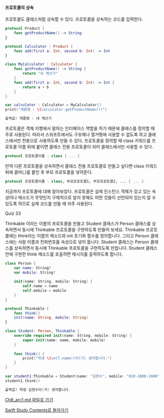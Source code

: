 #### 프로토콜의 상속

프로토콜도 클래스처럼 상속할 수 있다. 프로토콜을 상속하는 코드를 입력한다.
```swift
protocol Product {
    func getProductName() -> String
}

protocol Calculator : Product {
    func add(first a: Int, second b: Int) -> Int
}

class MyCalculator : Calculator {
    func getProductName() -> String {
        return "내 계산기"
    }
    func add(first a: Int, second b: Int) -> Int {
        return a + b
    }
}

var calculator : Calculator = MyCalculator()
print("제품명 : \(calculator.getProductName())")

출력값) 제품명 : 내 계산기
```
프로토콜은 객체 지향에서 말하는 인터페이스 역할을 하기 때문에 클래스를 정의할 때 주로 사용된다.
따라서 스위프트에서도 구조체나 열거형에 사용할 수 없도록 하고 클래스에서만 전용으로 사용하도록 만들 수 있다.
프로토콜을 정의할 때 class 키워드를 프로토콜 이름 뒤에 붙이면 클래스 전용 프로토콜이 되어 클래스에서만 사용할 수 있다.
```swift
protocol 프로토콜이름 : class { ... }
```
만약 다른 프로토콜을 상속하면서 클래스 전용 프로토콜로 만들고 싶다면 class 키워드 뒤에 콤마(,)를 붙인 후 부모 프로토콜을 넣어준다.
```swift
protocol 프로토콜이름 : class, 부모프로토콜1, 부모프로토콜2, ... { ... }
```
지금까지 프로토콜에 대해 알아보았다. 프로토콜은 실제 인스턴스 객체가 갖고 있는 속성이나 메소드가 무엇인지 구체적으로 알지 못해도 어떤 것들이 선언되어 있는지 알 수 있도록 하므로 실제 코드를 만들 때 자주 사용된다.

Quiz 33

Thinkable 이라는 이름의 프로토콜을 만들고 Student 클래스가 Person 클래스를 상속하면서 동시에 Thinkable 프로토콜을 구현하도록 만들어 보세요.
Thinkable 프로토콜에는 think라는 이름의 메소드와 init 초기화 함수를 정의합니다. 그리고 Person 클래스에는 사람 이름과 전화번호를 속성으로 넣어 둡니다.
Student 클래스는 Person 클래스를 상속하면서 동시에 Thinkable 프로토콜을 구현하도록 만듭니다. Student 클래스 안에 구현한 think 메소드를 호출하면 메시지를 출력하도록 합니다.
```swift
class Person {
    var name: String?
    var mobile: String?
    
    init(name: String, mobile: String) {
        self.name = name
        self.mobile = mobile
    }
}

protocol Thinkable {
    func think()
    init(name: String, mobile: String)
}

class Student: Person, Thinkable {
    override required init(name: String, mobile: String) {
        super.init(name: name, mobile: mobile)
    }
    
    func think() {
        print("학생 \(self.name!)이(가) 생각합니다.")
    }
}

var student1:Thinkable = Student(name: "김현수", mobile: "010-1000-1000")
student1.think()

출력값) 학생 김현수이(가) 생각합니다.
```


[Ch8_arc1.md 파일로 가기](https://github.com/ChunsuKim/SwiftStudy/blob/master/Ch8_arc1.md)

[Swift Study Contents로 돌아가기](https://github.com/ChunsuKim/SwiftStudy)
